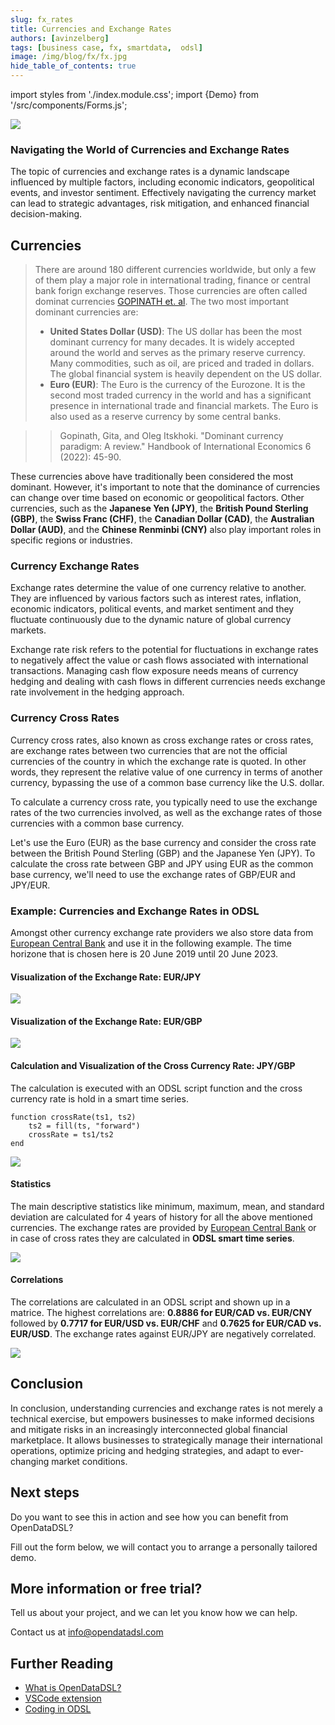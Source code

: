```yaml
---
slug: fx_rates
title: Currencies and Exchange Rates
authors: [avinzelberg]
tags: [business case, fx, smartdata,  odsl]
image: /img/blog/fx/fx.jpg
hide_table_of_contents: true
---
```

import styles from './index.module.css';
import {Demo} from '/src/components/Forms.js';

<div className="row">
  <div className="col-md">
    <img src="/img/blog/fx/fx.jpg"/>
  </div>
  <div className="col-md">
  <h3>Navigating the World of Currencies and Exchange Rates</h3>  
    <p></p>
    The topic of currencies and exchange rates is a dynamic landscape influenced by multiple factors, including economic indicators, geopolitical events, and investor sentiment. Effectively navigating the currency market can lead to strategic advantages, risk mitigation, and enhanced financial decision-making.
    <p></p>
  </div>
</div>

<!--truncate-->

## Currencies

> There are around 180 different currencies worldwide, but only a few of them play a major role in international trading, finance or central bank forign exchange reserves. Those currencies are often called dominat currencies [GOPINATH et. al](https://doi.org/10.1016/bs.hesint.2022.02.009).
> The two most important dominant currencies are:
> * **United States Dollar (USD)**: The US dollar has been the most dominant currency for many decades. It is widely accepted around the world and serves as the primary reserve currency. Many commodities, such as oil, are priced and traded in dollars. The global financial system is heavily dependent on the US dollar.
> * **Euro (EUR)**: The Euro is the currency of the Eurozone. It is the second most traded currency in the world and has a significant presence in international trade and financial markets. The Euro is also used as a reserve currency by some central banks.

>> Gopinath, Gita, and Oleg Itskhoki. "Dominant currency paradigm: A review." Handbook of International Economics 6 (2022): 45-90.

These currencies above have traditionally been considered the most dominant. However, it's important to note that the dominance of currencies can change over time based on economic or geopolitical factors. Other currencies, such as the **Japanese Yen (JPY)**, the **British Pound Sterling (GBP)**, the **Swiss Franc (CHF)**, the **Canadian Dollar (CAD)**, the **Australian Dollar (AUD)**, and the **Chinese Renminbi (CNY)** also play important roles in specific regions or industries.


### Currency Exchange Rates

Exchange rates determine the value of one currency relative to another. They are influenced by various factors such as interest rates, inflation, economic indicators, political events, and market sentiment and they fluctuate continuously due to the dynamic nature of global currency markets.

Exchange rate risk refers to the potential for fluctuations in exchange rates to negatively affect the value or cash flows associated with international transactions.
Managing cash flow exposure needs means of currency hedging and dealing with cash flows in different currencies needs exchange rate involvement in the hedging approach.

### Currency Cross Rates

Currency cross rates, also known as cross exchange rates or cross rates, are exchange rates between two currencies that are not the official currencies of the country in which the exchange rate is quoted. In other words, they represent the relative value of one currency in terms of another currency, bypassing the use of a common base currency like the U.S. dollar.

To calculate a currency cross rate, you typically need to use the exchange rates of the two currencies involved, as well as the exchange rates of those currencies with a common base currency. 

Let's use the Euro (EUR) as the base currency and consider the cross rate between the British Pound Sterling (GBP) and the Japanese Yen (JPY).
To calculate the cross rate between GBP and JPY using EUR as the common base currency, we'll need to use the exchange rates of GBP/EUR and JPY/EUR.


### Example: Currencies and Exchange Rates in ODSL

Amongst other currency exchange rate providers we also store data from [European Central Bank](https://www.ecb.europa.eu/stats/policy_and_exchange_rates/euro_reference_exchange_rates/html/index.en.html) and use it in the following example. The time horizone that is chosen here is 20 June 2019 until 20 June 2023.


#### Visualization of the Exchange Rate: EUR/JPY

<img className={styles.product_screenshot} src="/img/blog/fx/EURJPY.PNG" />


#### Visualization of the Exchange Rate: EUR/GBP

<img className={styles.product_screenshot} src="/img/blog/fx/EURGBP.PNG" />


#### Calculation and Visualization of the Cross Currency Rate: JPY/GBP

The calculation is executed with an ODSL script function and the cross currency rate is hold in a smart time series. 

```
function crossRate(ts1, ts2)
    ts2 = fill(ts, "forward")
    crossRate = ts1/ts2
end

```

<img className={styles.product_screenshot} src="/img/blog/fx/JPYGBP.PNG" />



#### Statistics


The main descriptive statistics like minimum, maximum, mean, and standard deviation are calculated for 4 years of history for all the above mentioned currencies. The exchange rates are provided by [European Central Bank](https://www.ecb.europa.eu/stats/policy_and_exchange_rates/euro_reference_exchange_rates/html/index.en.html) or in case of cross rates they are calculated in **ODSL smart time series**.

<img className={styles.product_screenshot} src="/img/blog/fx/STATS.PNG" />



#### Correlations

The correlations are calculated in an ODSL script and shown up in a matrice. The highest correlations are: **0.8886 for EUR/CAD vs. EUR/CNY** followed by **0.7717 for EUR/USD vs. EUR/CHF** and **0.7625 for EUR/CAD vs. EUR/USD**. The exchange rates against EUR/JPY are negatively correlated.


<img className={styles.product_screenshot} src="/img/blog/fx/CORREL.PNG" />


## Conclusion

In conclusion, understanding currencies and exchange rates is not merely a technical exercise, but empowers businesses to make informed decisions and mitigate risks in an increasingly interconnected global financial marketplace. It allows businesses to strategically manage their international operations, optimize pricing and hedging strategies, and adapt to ever-changing market conditions. 


## Next steps
Do you want to see this in action and see how you can benefit from OpenDataDSL?

Fill out the form below, we will contact you to arrange a personally tailored demo.

<Demo />


## More information or free trial?
Tell us about your project, and we can let you know how we can help.

Contact us at [info@opendatadsl.com](mailto:info@opendatadsl.com)

## Further Reading
* [What is OpenDataDSL?](https://doc.opendatadsl.com/docs/product/intro)
* [VSCode extension](https://doc.opendatadsl.com/docs/user/vscode)
* [Coding in ODSL](https://doc.opendatadsl.com/docs/odsl)